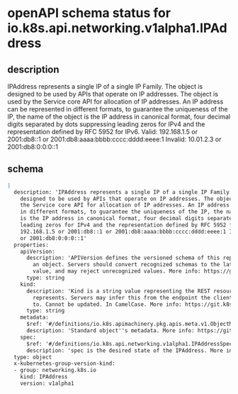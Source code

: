 # openAPI schema status for io.k8s.api.networking.v1alpha1.IPAddress

## description

IPAddress represents a single IP of a single IP Family. The object is designed to be used by APIs that operate on IP addresses. The object is used by the Service core API for allocation of IP addresses. An IP address can be represented in different formats, to guarantee the uniqueness of the IP, the name of the object is the IP address in canonical format, four decimal digits separated by dots suppressing leading zeros for IPv4 and the representation defined by RFC 5952 for IPv6. Valid: 192.168.1.5 or 2001:db8::1 or 2001:db8:aaaa:bbbb:cccc:dddd:eeee:1 Invalid: 10.01.2.3 or 2001:db8:0:0:0::1

## schema

```yaml
|
  description: 'IPAddress represents a single IP of a single IP Family. The object is
    designed to be used by APIs that operate on IP addresses. The object is used by
    the Service core API for allocation of IP addresses. An IP address can be represented
    in different formats, to guarantee the uniqueness of the IP, the name of the object
    is the IP address in canonical format, four decimal digits separated by dots suppressing
    leading zeros for IPv4 and the representation defined by RFC 5952 for IPv6. Valid:
    192.168.1.5 or 2001:db8::1 or 2001:db8:aaaa:bbbb:cccc:dddd:eeee:1 Invalid: 10.01.2.3
    or 2001:db8:0:0:0::1'
  properties:
    apiVersion:
      description: 'APIVersion defines the versioned schema of this representation of
        an object. Servers should convert recognized schemas to the latest internal
        value, and may reject unrecognized values. More info: https://git.k8s.io/community/contributors/devel/sig-architecture/api-conventions.md#resources'
      type: string
    kind:
      description: 'Kind is a string value representing the REST resource this object
        represents. Servers may infer this from the endpoint the client submits requests
        to. Cannot be updated. In CamelCase. More info: https://git.k8s.io/community/contributors/devel/sig-architecture/api-conventions.md#types-kinds'
      type: string
    metadata:
      $ref: '#/definitions/io.k8s.apimachinery.pkg.apis.meta.v1.ObjectMeta'
      description: 'Standard object''s metadata. More info: https://git.k8s.io/community/contributors/devel/sig-architecture/api-conventions.md#metadata'
    spec:
      $ref: '#/definitions/io.k8s.api.networking.v1alpha1.IPAddressSpec'
      description: 'spec is the desired state of the IPAddress. More info: https://git.k8s.io/community/contributors/devel/sig-architecture/api-conventions.md#spec-and-status'
  type: object
  x-kubernetes-group-version-kind:
  - group: networking.k8s.io
    kind: IPAddress
    version: v1alpha1

```
